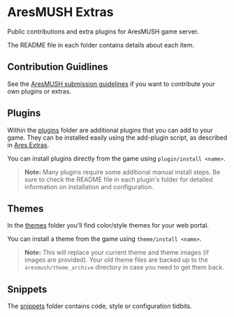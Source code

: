 # AresMUSH Extras

Public contributions and extra plugins for AresMUSH game server.  

The README file in each folder contains details about each item.

## Contribution Guidlines

See the [AresMUSH submission guidelines](https://aresmush.com/tutorials/code/extra-contribs.html) if you want to contribute your own plugins or extras.

## Plugins

Within the [plugins](https://github.com/AresMUSH/ares-extras/tree/master/plugins) folder are additional plugins that you can add to your game.  They can be installed easily using the add-plugin script, as described in [Ares Extras](https://aresmush.com/tutorials/code/extras.html).  

You can install plugins directly from the game using `plugin/install <name>`.
  
> **Note:** Many plugins require some additional manual install steps.  Be sure to check the README file in each plugin's folder for detailed information on installation and configuration.

## Themes

In the [themes](https://github.com/AresMUSH/ares-extras/tree/master/themes) folder you'll find color/style themes for your web portal.

You can install a theme from the game using `theme/install <name>`.
  
> **Note:** This will replace your current theme and theme images (if images are provided).  Your old theme files are backed up to the `aresmush/theme_archive` directory in case you need to get them back.

## Snippets

The [snippets](https://github.com/AresMUSH/ares-extras/tree/master/snippets) folder contains code, style or configuration tidbits.
